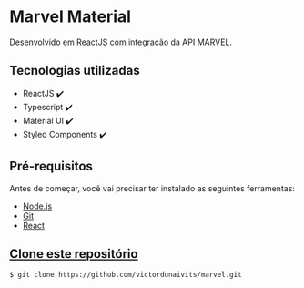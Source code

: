 <h1>Marvel Material</h1>
<p>Desenvolvido em ReactJS com integração da API MARVEL.</p>

<h2>Tecnologias utilizadas</h2>
<ul>
    <li>ReactJS ✔️</li>
    <li>Typescript ✔️</li>
    <li>Material UI ✔️</li>
    <li>Styled Components ✔️</li>
</ul>

<h2>Pré-requisitos</h2>
<p>Antes de começar, você vai precisar ter instalado as seguintes ferramentas:</p>
<ul>
    <li><a href="https://nodejs.org/pt-br/download/" target="_blank">Node.js</li>
    <li><a href="https://gitforwindows.org/" target="_blank">Git</li>
     <li><a href="https://create-react-app.dev/docs/getting-started" target="_blank">React</li>
</ul>

<h2>Clone este repositório</h2>

```bash
$ git clone https://github.com/victordunaivits/marvel.git
```
